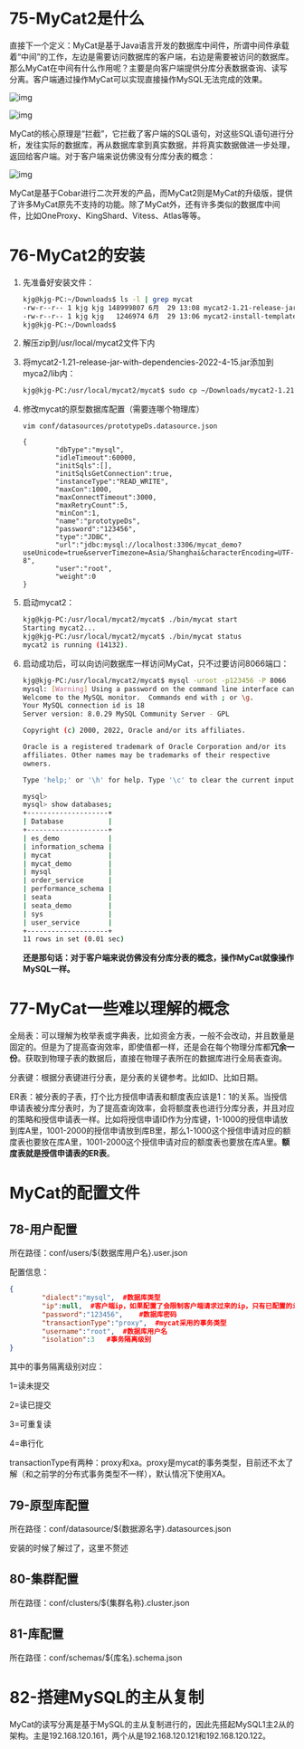 # 75-MyCat2是什么

直接下一个定义：MyCat是基于Java语言开发的数据库中间件，所谓中间件承载着“中间”的工作，左边是需要访问数据库的客户端，右边是需要被访问的数据库。那么MyCat在中间有什么作用呢？主要是向客户端提供分库分表数据查询、读写分离。客户端通过操作MyCat可以实现直接操作MySQL无法完成的效果。

![img](https://user-images.githubusercontent.com/48977889/176353398-742eab63-86cd-494e-aad5-fb0303f38b5e.png)

![img](https://user-images.githubusercontent.com/48977889/176352998-66dfc60c-af79-43a6-bd04-6c254bc20515.png)

MyCat的核心原理是“拦截”，它拦截了客户端的SQL语句，对这些SQL语句进行分析，发往实际的数据库，再从数据库拿到真实数据，并将真实数据做进一步处理，返回给客户端。对于客户端来说仿佛没有分库分表的概念：

![img](https://user-images.githubusercontent.com/48977889/176354359-5a5746c7-b9c0-4057-829a-ec611fc444e1.png)

MyCat是基于Cobar进行二次开发的产品，而MyCat2则是MyCat的升级版，提供了许多MyCat原先不支持的功能。除了MyCat外，还有许多类似的数据库中间件，比如OneProxy、KingShard、Vitess、Atlas等等。

# 76-MyCat2的安装

1. 先准备好安装文件：

   ```bash
   kjg@kjg-PC:~/Downloads$ ls -l | grep mycat
   -rw-r--r-- 1 kjg kjg 148999807 6月  29 13:08 mycat2-1.21-release-jar-with-dependencies-2022-4-15.jar
   -rw-r--r-- 1 kjg kjg   1246974 6月  29 13:06 mycat2-install-template-1.21.zip
   kjg@kjg-PC:~/Downloads$ 
   ```

2. 解压zip到/usr/local/mycat2文件下内

3. 将mycat2-1.21-release-jar-with-dependencies-2022-4-15.jar添加到myca2/lib内：

   ```bash
   kjg@kjg-PC:/usr/local/mycat2/mycat$ sudo cp ~/Downloads/mycat2-1.21-release-jar-with-dependencies-2022-4-15.jar lib/
   ```

4. 修改mycat的原型数据库配置（需要连哪个物理库）

   ```
   vim conf/datasources/prototypeDs.datasource.json
   
   {
           "dbType":"mysql",
           "idleTimeout":60000,
           "initSqls":[],
           "initSqlsGetConnection":true,
           "instanceType":"READ_WRITE",
           "maxCon":1000,
           "maxConnectTimeout":3000,
           "maxRetryCount":5,
           "minCon":1,
           "name":"prototypeDs",
           "password":"123456",
           "type":"JDBC",
           "url":"jdbc:mysql://localhost:3306/mycat_demo?useUnicode=true&serverTimezone=Asia/Shanghai&characterEncoding=UTF-8",
           "user":"root",
           "weight":0
   }
   ```

5. 启动mycat2：

   ```bash
   kjg@kjg-PC:/usr/local/mycat2/mycat$ ./bin/mycat start
   Starting mycat2...
   kjg@kjg-PC:/usr/local/mycat2/mycat$ ./bin/mycat status
   mycat2 is running (14132).
   ```

6. 启动成功后，可以向访问数据库一样访问MyCat，只不过要访问8066端口：

   ```bash
   kjg@kjg-PC:/usr/local/mycat2/mycat$ mysql -uroot -p123456 -P 8066
   mysql: [Warning] Using a password on the command line interface can be insecure.
   Welcome to the MySQL monitor.  Commands end with ; or \g.
   Your MySQL connection id is 18
   Server version: 8.0.29 MySQL Community Server - GPL
   
   Copyright (c) 2000, 2022, Oracle and/or its affiliates.
   
   Oracle is a registered trademark of Oracle Corporation and/or its
   affiliates. Other names may be trademarks of their respective
   owners.
   
   Type 'help;' or '\h' for help. Type '\c' to clear the current input statement.
   
   mysql> 
   mysql> show databases;
   +--------------------+
   | Database           |
   +--------------------+
   | es_demo            |
   | information_schema |
   | mycat              |
   | mycat_demo         |
   | mysql              |
   | order_service      |
   | performance_schema |
   | seata              |
   | seata_demo         |
   | sys                |
   | user_service       |
   +--------------------+
   11 rows in set (0.01 sec)
   ```

   **还是那句话：对于客户端来说仿佛没有分库分表的概念，操作MyCat就像操作MySQL一样。**

# 77-MyCat一些难以理解的概念

全局表：可以理解为枚举表或字典表，比如资金方表，一般不会改动，并且数量是固定的。但是为了提高查询效率，即使值都一样，还是会在每个物理分库都**冗余一份**。获取到物理子表的数据后，直接在物理子表所在的数据库进行全局表查询。

分表键：根据分表键进行分表，是分表的关键参考。比如ID、比如日期。

ER表：被分表的子表，打个比方授信申请表和额度表应该是1：1的关系。当授信申请表被分库分表时，为了提高查询效率，会将额度表也进行分库分表，并且对应的策略和授信申请表一样。比如将授信申请ID作为分库键，1-1000的授信申请放到库A里，1001-2000的授信申请放到库B里，那么1-1000这个授信申请对应的额度表也要放在库A里，1001-2000这个授信申请对应的额度表也要放在库A里。**额度表就是授信申请表的ER表**。

# MyCat的配置文件

## 78-用户配置

所在路径：conf/users/${数据库用户名}.user.json

配置信息：

```json
{
        "dialect":"mysql",	#数据库类型 
        "ip":null,	#客户端ip，如果配置了会限制客户端请求过来的ip，只有已配置的ip才能请求mycat
        "password":"123456",	#数据库密码
        "transactionType":"proxy",	#mycat采用的事务类型
        "username":"root",	#数据库用户名
    	"isolation":3	#事务隔离级别
}
```

其中的事务隔离级别对应：

1=读未提交

2=读已提交

3=可重复读

4=串行化

transactionType有两种：proxy和xa。proxy是mycat的事务类型，目前还不太了解（和之前学的分布式事务类型不一样），默认情况下使用XA。

## 79-原型库配置

 所在路径：conf/datasource/${数据源名字}.datasources.json

安装的时候了解过了，这里不赘述

## 80-集群配置

所在路径：conf/clusters/${集群名称}.cluster.json  

## 81-库配置

所在路径：conf/schemas/${库名}.schema.json

# 82-搭建MySQL的主从复制

MyCat的读写分离是基于MySQL的主从复制进行的，因此先搭起MySQL1主2从的架构。主是192.168.120.161，两个从是192.168.120.121和192.168.120.122。

